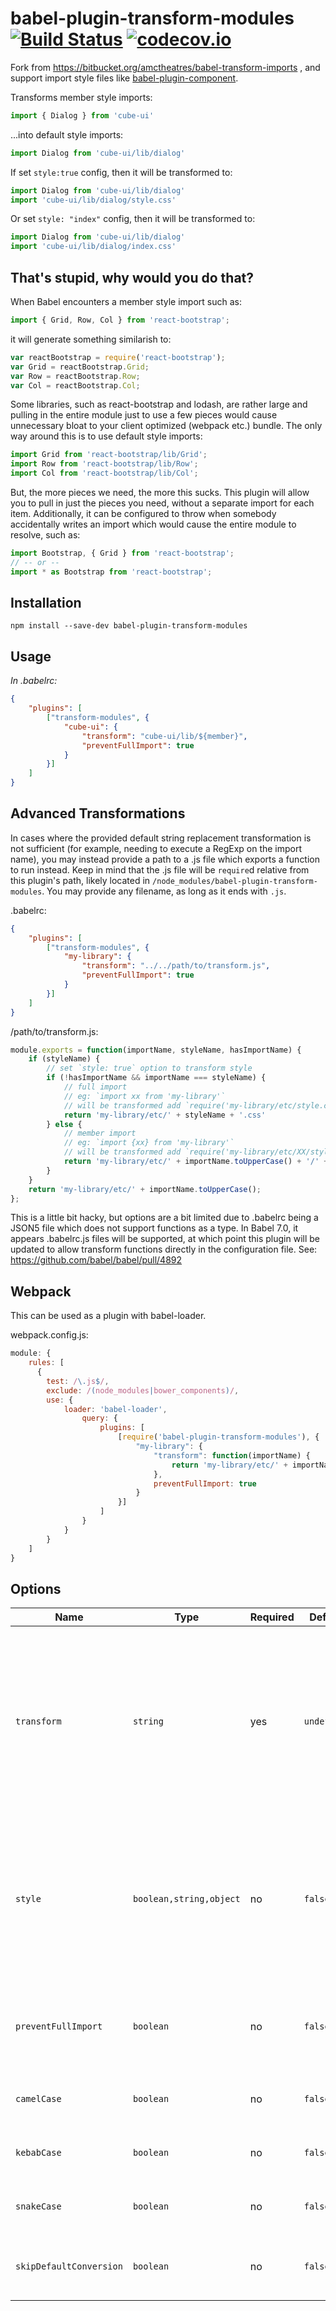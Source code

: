 # babel-plugin-transform-modules [![Build Status](https://travis-ci.org/dolymood/babel-plugin-transform-modules.svg?branch=master)](https://travis-ci.org/dolymood/babel-plugin-transform-modules?branch=master) [![codecov.io](http://codecov.io/github/dolymood/babel-plugin-transform-modules/coverage.svg?branch=master)](http://codecov.io/github/dolymood/babel-plugin-transform-modules?branch=master)

Fork from https://bitbucket.org/amctheatres/babel-transform-imports , and support import style files like [babel-plugin-component](https://github.com/QingWei-Li/babel-plugin-component).

Transforms member style imports:

```javascript
import { Dialog } from 'cube-ui'
```

...into default style imports:

```javascript
import Dialog from 'cube-ui/lib/dialog'
```

If set `style:true` config, then it will be transformed to:

```javascript
import Dialog from 'cube-ui/lib/dialog'
import 'cube-ui/lib/dialog/style.css'
```

Or set `style: "index"` config, then it will be transformed to:

```javascript
import Dialog from 'cube-ui/lib/dialog'
import 'cube-ui/lib/dialog/index.css'
```

## That's stupid, why would you do that?

When Babel encounters a member style import such as:

```javascript
import { Grid, Row, Col } from 'react-bootstrap';
```

it will generate something similarish to:

```javascript
var reactBootstrap = require('react-bootstrap');
var Grid = reactBootstrap.Grid;
var Row = reactBootstrap.Row;
var Col = reactBootstrap.Col;
```

Some libraries, such as react-bootstrap and lodash, are rather large and
pulling in the entire module just to use a few pieces would cause unnecessary
bloat to your client optimized (webpack etc.) bundle.  The only way around
this is to use default style imports:

```javascript
import Grid from 'react-bootstrap/lib/Grid';
import Row from 'react-bootstrap/lib/Row';
import Col from 'react-bootstrap/lib/Col';
```

But, the more pieces we need, the more this sucks.  This plugin will allow you
to pull in just the pieces you need, without a separate import for each item.
Additionally, it can be configured to throw when somebody accidentally writes
an import which would cause the entire module to resolve, such as:

```javascript
import Bootstrap, { Grid } from 'react-bootstrap';
// -- or --
import * as Bootstrap from 'react-bootstrap';
```

## Installation

```
npm install --save-dev babel-plugin-transform-modules
```

## Usage

*In .babelrc:*

```json
{
    "plugins": [
        ["transform-modules", {
            "cube-ui": {
                "transform": "cube-ui/lib/${member}",
                "preventFullImport": true
            }
        }]
    ]
}
```

## Advanced Transformations

In cases where the provided default string replacement transformation is not
sufficient (for example, needing to execute a RegExp on the import name), you
may instead provide a path to a .js file which exports a function to run
instead.  Keep in mind that the .js file will be `require`d relative from this
plugin's path, likely located in `/node_modules/babel-plugin-transform-modules`.
You may provide any filename, as long as it ends with `.js`.

.babelrc:
```json
{
    "plugins": [
        ["transform-modules", {
            "my-library": {
                "transform": "../../path/to/transform.js",
                "preventFullImport": true
            }
        }]
    ]
}
```

/path/to/transform.js:
```js
module.exports = function(importName, styleName, hasImportName) {
    if (styleName) {
        // set `style: true` option to transform style
        if (!hasImportName && importName === styleName) {
            // full import
            // eg: `import xx from 'my-library'`
            // will be transformed add `require('my-library/etc/style.css')`
            return 'my-library/etc/' + styleName + '.css'
        } else {
            // member import
            // eg: `import {xx} from 'my-library'`
            // will be transformed add `require('my-library/etc/XX/style.css')`
            return 'my-library/etc/' + importName.toUpperCase() + '/' + styleName + '.css'
        }
    }
    return 'my-library/etc/' + importName.toUpperCase();
};
```

This is a little bit hacky, but options are a bit limited due to .babelrc being
a JSON5 file which does not support functions as a type.  In Babel 7.0, it
appears .babelrc.js files will be supported, at which point this plugin will be
updated to allow transform functions directly in the configuration file.
See: https://github.com/babel/babel/pull/4892

## Webpack

This can be used as a plugin with babel-loader.

webpack.config.js:
```js
module: {
    rules: [
      {
        test: /\.js$/,
        exclude: /(node_modules|bower_components)/,
        use: {
            loader: 'babel-loader',
                query: {
                    plugins: [
                        [require('babel-plugin-transform-modules'), {
                            "my-library": {
                                "transform": function(importName) {
                                    return 'my-library/etc/' + importName.toUpperCase();
                                },
                                preventFullImport: true
                            }
                        }]
                    ]
                }
            }
        }
    ]
}
```

## Options

| Name | Type | Required | Default | Description |
| --- | --- | --- | --- | --- |
| `transform` | `string` | yes | `undefined` | The library name to use instead of the one specified in the import statement.  `${member}` will be replaced with the member, aka Grid/Row/Col/etc.  Alternatively, pass a path to a .js file which exports a function to process the transform (see Advanced Transformations) |
| `style` | `boolean,string,object` | no | `false` | Whether or not auto add css style import, if set to `true`, it will be same as set to `'style'`. If set to `{name:'sty',ignore:['x', 'y']}`, it means all member modules except `['x', 'y']` will be auto add css import with name 'sty.css' |
| `preventFullImport` | `boolean` | no | `false` | Whether or not to throw when an import is encountered which would cause the entire module to be imported. |
| `camelCase` | `boolean` | no | `false` | When set to `true`, runs `${member}` through _.camelCase. |
| `kebabCase` | `boolean` | no | `false` | When set to `true`, runs `${member}` through _.kebabCase. |
| `snakeCase` | `boolean` | no | `false` | When set to `true`, runs `${member}` through _.snakeCase. |
| `skipDefaultConversion` | `boolean` | no | `false` | When set to `true`, will preserve `import { X }` syntax instead of converting to `import X`. |